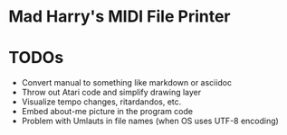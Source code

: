 # Mad Harry's MIDI File Printer

# TODOs
* Convert manual to something like markdown or asciidoc
* Throw out Atari code and simplify drawing layer
* Visualize tempo changes, ritardandos, etc.
* Embed about-me picture in the program code
* Problem with Umlauts in file names (when OS uses UTF-8 encoding)
